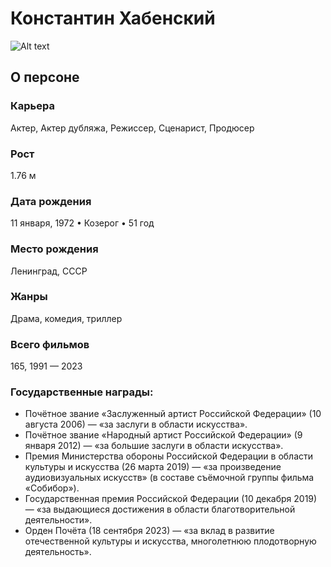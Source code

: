 # Константин Хабенский
![Alt text](280x420.webp)

## О персоне

### Карьера
Актер, Актер дубляжа, Режиссер, Сценарист, Продюсер
### Рост
1.76 м

### Дата рождения
11 января, 1972 • Козерог • 51 год


### Место рождения
Ленинград, СССР
### Жанры
Драма, комедия, триллер

### Всего фильмов
165, 1991 — 2023

### Государственные награды:
- Почётное звание «Заслуженный артист Российской Федерации» (10 августа 2006) — «за заслуги в области искусства».
- Почётное звание «Народный артист Российской Федерации» (9 января 2012) — «за большие заслуги в области искусства».
- Премия Министерства обороны Российской Федерации в области культуры и искусства (26 марта 2019) — «за произведение аудиовизуальных искусств» (в составе съёмочной группы фильма «Собибор»).
- Государственная премия Российской Федерации (10 декабря 2019) — «за выдающиеся достижения в области благотворительной деятельности».
- Орден Почёта (18 сентября 2023) — «за вклад в развитие отечественной культуры и искусства, многолетнюю плодотворную деятельность».
